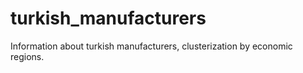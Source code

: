 # turkish_manufacturers
Information about turkish manufacturers, clusterization by economic regions.
